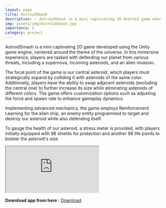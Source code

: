 ```yaml
---
layout: page
title: AstroidSmash
description: ✨ AstroidSmash is a mini captivating 2D Android game where your objective is to expand the central asteroid's size by safeguarding it against collisions with other asteroids, thereby earning higher scores.
img: assets/img/AstroidSmash.jpg
importance: 2
category: project
---
```


AstroidSmash is a mini captivating 2D game developed using the Unity game engine, centered around the theme of the universe. In this immersive experience, players are tasked with defending our planet from various threats, including a supernova, incoming asteroids, and an alien invasion.

The focal point of the game is our central asteroid, which players must strategically expand by colliding it with asteroids of the same color. Additionally, players have the ability to swap adjacent asteroids (excluding the central one) to further increase its size while eliminating asteroids of different colors. The game offers customization options such as adjusting the force and spawn rate to enhance gameplay dynamics.

Implementing advanced mechanics, the game employs Reinforcement Learning for the alien ship, an enemy entity programmed to target and destroy our asteroid while also defending itself.

To gauge the health of our asteroid, a stress meter is provided, with players initially equipped with 98 shields for protection and another 98 life points to bolster the asteroid's size.

<!-- <iframe width="700" height="500" src="https://www.youtube.com/embed/4NxQOkgr2Zw" frameborder="0" allow="accelerometer; autoplay; encrypted-media; gyroscope; picture-in-picture" allowfullscreen></iframe> -->


<div class="row mt-1">
    <div class="col-12 mt-1">
        <div class="embed-responsive embed-responsive-16by9">
            <iframe class="embed-responsive-item" src="https://www.youtube.com/embed/4NxQOkgr2Zw" allowfullscreen autoplay></iframe>
        </div>
    </div>
</div>



**Download app from here :** <a href="https://drive.google.com/file/d/1bKXiCgcp6sbDpM1nbGj7XEGBrHlQKJmU/view?usp=sharing" class="btn btn--success">Download</a>


